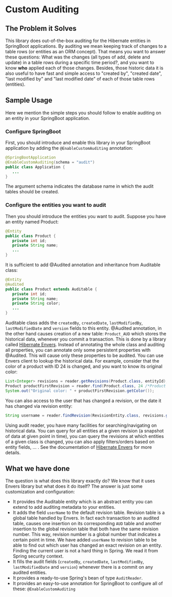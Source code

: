 # Custom Auditing

## The Problem it Solves

This library does out-of-the-box auditing for the Hibernate entities in SpringBoot applications.
By auditing we mean keeping track of changes to a table rows (or entities as an ORM concept).
That means you want to answer these questions: What was the changes (all types of add, delete and update) in a table
rows during a specific time period?, and you want to know **who** applied each of those changes.
Besides, those historic data it is also useful to have fast and simple access to "created by", "created date",
"last modified by" and "last modified date" of each of those table rows (entities).

## Sample Usage

Here we mention the simple steps you should follow to enable auditing on an entity in your SpringBoot application.

### Configure SpringBoot

First, you should introduce and enable this library in your SpringBoot application by adding the `@EnableCustomAuditing`
annotation:

```java
@SpringBootApplication
@EnableCustomAuditing(schema = "audit")
public class Application {
   ...
}

```

The argument schema indicates the database name in which the audit tables should be created.

### Configure the entities you want to audit

Then you should introduce the entities you want to audit. Suppose you have an entity named Product:

```java
@Entity
public class Product {
   private int id;
   private String name;
   ...
}
```

It is sufficient to add @Audited annotation and inheritance from Auditable class:

```java
@Entity
@Audited
public class Product extends Auditable {
   private int id;
   private String name;
   private String color;
   ...
}
```

Auditable class adds the `createdBy`, `createdDate`, `lastModifiedBy`, `lastModifiedDate` and `version` fields to this
entity.
@Audited annotation, in the other hand causes creation of a new table: `Product_AUD` which stores the historical data,
whenever you commit a transaction. This is done by a library called [Hibernate Envers](https://docs.jboss.org/envers/docs).
Instead of annotating the whole class and auditing all properties, you can annotate only some persistent properties with
@Audited. This will cause only these properties to be audited. You can use Envers client to lookup the historical data.
For example, consider that the color of a product with ID 24 is changed, and you want to know its original color:

```java
List<Integer> revisions = reader.getRevisions(Product.class, entityId);
Product productFirstRevision = reader.find(Product.class, 24 /*Product ID*/, revisions.get(0));
System.out("Original color: " + productFirstRevision.getColor());
```

You can also access to the user that has changed a revision, or the date it has changed via revision entity:

```java
String username = reader.findRevision(RevisionEntity.class, revisions.get(0)).getUsername();
```

Using audit reader, you have many facilities for searching/navigating on historical data. You can query for all entities
at a given revision (a snapshot of data at given point in time), you can query the revisions at which entities of a
given class is changed, you can also apply filters/orders based on entity fields, ... . See the documentation of
[Hibernate Envers](https://docs.jboss.org/envers/docs) for more details.

## What we have done

The question is what does this library exactly do? We know that it uses Envers library but what does it do itself? The
answer is just some customization and configuration:

- It provides the Auditable entity which is an abstract entity you can extend to add auditing metadata to your entities.
- It adds the field `userName` to the default revision table. Revision table is a global table handled by Envers. In
fact each transaction to an audited table, causes one insertion on its corresponding `AUD` table and another insertion
to the global revision table that both have the same revision number. This way, revision number is a global number that
indicates a certain point in time. We have added `userName` to revision table to be able to find out which user has
changed an exact revision on an entity. Finding the current user is not a hard thing in Spring. We read it from Spring
security context.
- It fills the audit fields (`createdBy`, `createdDate`, `lastModifiedBy`, `lastModifiedDate` and `version`) whenever
there is a commit on any audited entities.
- It provides a ready-to-use Spring's bean of type `AuditReader`.
- It provides an easy-to-use annotation for SpringBoot to configure all of these: `@EnableCustomAuditing`